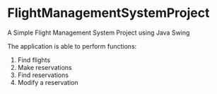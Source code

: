 # FlightManagementSystemProject

A Simple Flight Management System Project using Java Swing

The application is able to perform functions:
1) Find flights 
2) Make reservations
3) Find reservations
4) Modify a reservation

